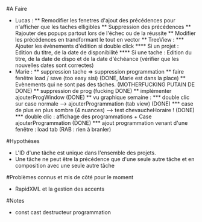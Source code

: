 #A Faire
* Lucas : 
	** Remodifier les fenetres d'ajout des précédences pour n'afficher que les taches elligibles
	** Suppression des précédences
	** Rajouter des popups partout lors de l'échec ou de la réussite
	** Modifier les précédences en trandformant le tout en vector
	** TreeView :
		*** Ajouter les évènements d'édition si double click 
			**** Si un projet : Edition du titre, de la date de disponibilité
			**** Si une tache : Edition du titre, de la date de dispo et de la date d'échéance (vérifier que les nouvelles dates sont correctes)
* Marie :
	** suppression tache => suppression programmation
	** faire fenêtre load / save (too easy sisi) (DONE, Marie est dans la place)
	** Evènements qui ne sont pas des tâches. (MOTHERFUCKING PUTAIN DE DONE)
	** suppression de prog (fucking DONE)
	** implémenter ajouterProgWindow (DONE)
	** vu graphique semaine :
		*** double clic sur case normale --> ajouterProgrammation (tab view) (DONE)
		*** case de plus en plus sombre (4 nuances) --> test chevaucheHoraire ! (DONE)
		*** double clic : affichage des programmations + Case ajouterProgrammation (DONE)
		*** ajout programmation venant d'une fenêtre : load tab (RAB : rien à branler)

#Hypothèses
* L'ID d'une tâche est unique dans l'ensemble des projets.
* Une tâche ne peut être la précédence que d'une seule autre tâche et en composition avec une seule autre tâche

#Problèmes connus et mis de côté pour le moment


* RapidXML et la gestion des accents

#Notes

* const cast destructeur programmation
